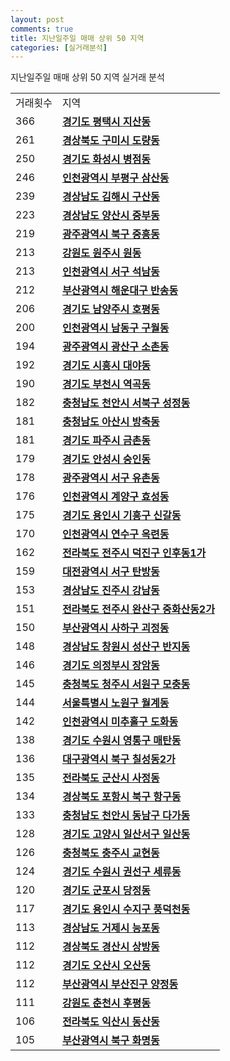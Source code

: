 ```yaml
---
layout: post
comments: true
title: 지난일주일 매매 상위 50 지역
categories: [실거래분석]
---
```


지난일주일 매매 상위 50 지역 실거래 분석

<table>
  <tr>
    <td>거래횟수</td>
    <td>지역</td>
  </tr>

  <tr>
    <td>366</td>
    <td colspan="4" style="font-weight: bold;"><a href="/실거래가/2021/05/15/41220.html">경기도 평택시 지산동</a></td>
  </tr>

  <tr>
    <td>261</td>
    <td colspan="4" style="font-weight: bold;"><a href="/실거래가/2021/05/15/47190.html">경상북도 구미시 도량동</a></td>
  </tr>

  <tr>
    <td>250</td>
    <td colspan="4" style="font-weight: bold;"><a href="/실거래가/2021/05/15/41590.html">경기도 화성시 병점동</a></td>
  </tr>

  <tr>
    <td>246</td>
    <td colspan="4" style="font-weight: bold;"><a href="/실거래가/2021/05/15/28237.html">인천광역시 부평구 삼산동</a></td>
  </tr>

  <tr>
    <td>239</td>
    <td colspan="4" style="font-weight: bold;"><a href="/실거래가/2021/05/15/48250.html">경상남도 김해시 구산동</a></td>
  </tr>

  <tr>
    <td>223</td>
    <td colspan="4" style="font-weight: bold;"><a href="/실거래가/2021/05/15/48330.html">경상남도 양산시 중부동</a></td>
  </tr>

  <tr>
    <td>219</td>
    <td colspan="4" style="font-weight: bold;"><a href="/실거래가/2021/05/15/29170.html">광주광역시 북구 중흥동</a></td>
  </tr>

  <tr>
    <td>213</td>
    <td colspan="4" style="font-weight: bold;"><a href="/실거래가/2021/05/15/42130.html">강원도 원주시 원동</a></td>
  </tr>

  <tr>
    <td>213</td>
    <td colspan="4" style="font-weight: bold;"><a href="/실거래가/2021/05/15/28260.html">인천광역시 서구 석남동</a></td>
  </tr>

  <tr>
    <td>212</td>
    <td colspan="4" style="font-weight: bold;"><a href="/실거래가/2021/05/15/26350.html">부산광역시 해운대구 반송동</a></td>
  </tr>

  <tr>
    <td>206</td>
    <td colspan="4" style="font-weight: bold;"><a href="/실거래가/2021/05/15/41360.html">경기도 남양주시 호평동</a></td>
  </tr>

  <tr>
    <td>200</td>
    <td colspan="4" style="font-weight: bold;"><a href="/실거래가/2021/05/15/28200.html">인천광역시 남동구 구월동</a></td>
  </tr>

  <tr>
    <td>194</td>
    <td colspan="4" style="font-weight: bold;"><a href="/실거래가/2021/05/15/29200.html">광주광역시 광산구 소촌동</a></td>
  </tr>

  <tr>
    <td>192</td>
    <td colspan="4" style="font-weight: bold;"><a href="/실거래가/2021/05/15/41390.html">경기도 시흥시 대야동</a></td>
  </tr>

  <tr>
    <td>190</td>
    <td colspan="4" style="font-weight: bold;"><a href="/실거래가/2021/05/15/41190.html">경기도 부천시 역곡동</a></td>
  </tr>

  <tr>
    <td>182</td>
    <td colspan="4" style="font-weight: bold;"><a href="/실거래가/2021/05/15/44133.html">충청남도 천안시 서북구 성정동</a></td>
  </tr>

  <tr>
    <td>181</td>
    <td colspan="4" style="font-weight: bold;"><a href="/실거래가/2021/05/15/44200.html">충청남도 아산시 방축동</a></td>
  </tr>

  <tr>
    <td>181</td>
    <td colspan="4" style="font-weight: bold;"><a href="/실거래가/2021/05/15/41480.html">경기도 파주시 금촌동</a></td>
  </tr>

  <tr>
    <td>179</td>
    <td colspan="4" style="font-weight: bold;"><a href="/실거래가/2021/05/15/41550.html">경기도 안성시 숭인동</a></td>
  </tr>

  <tr>
    <td>178</td>
    <td colspan="4" style="font-weight: bold;"><a href="/실거래가/2021/05/15/29140.html">광주광역시 서구 유촌동</a></td>
  </tr>

  <tr>
    <td>176</td>
    <td colspan="4" style="font-weight: bold;"><a href="/실거래가/2021/05/15/28245.html">인천광역시 계양구 효성동</a></td>
  </tr>

  <tr>
    <td>175</td>
    <td colspan="4" style="font-weight: bold;"><a href="/실거래가/2021/05/15/41463.html">경기도 용인시 기흥구 신갈동</a></td>
  </tr>

  <tr>
    <td>170</td>
    <td colspan="4" style="font-weight: bold;"><a href="/실거래가/2021/05/15/28185.html">인천광역시 연수구 옥련동</a></td>
  </tr>

  <tr>
    <td>162</td>
    <td colspan="4" style="font-weight: bold;"><a href="/실거래가/2021/05/15/45113.html">전라북도 전주시 덕진구 인후동1가</a></td>
  </tr>

  <tr>
    <td>159</td>
    <td colspan="4" style="font-weight: bold;"><a href="/실거래가/2021/05/15/30170.html">대전광역시 서구 탄방동</a></td>
  </tr>

  <tr>
    <td>153</td>
    <td colspan="4" style="font-weight: bold;"><a href="/실거래가/2021/05/15/48170.html">경상남도 진주시 강남동</a></td>
  </tr>

  <tr>
    <td>151</td>
    <td colspan="4" style="font-weight: bold;"><a href="/실거래가/2021/05/15/45111.html">전라북도 전주시 완산구 중화산동2가</a></td>
  </tr>

  <tr>
    <td>150</td>
    <td colspan="4" style="font-weight: bold;"><a href="/실거래가/2021/05/15/26380.html">부산광역시 사하구 괴정동</a></td>
  </tr>

  <tr>
    <td>148</td>
    <td colspan="4" style="font-weight: bold;"><a href="/실거래가/2021/05/15/48123.html">경상남도 창원시 성산구 반지동</a></td>
  </tr>

  <tr>
    <td>146</td>
    <td colspan="4" style="font-weight: bold;"><a href="/실거래가/2021/05/15/41150.html">경기도 의정부시 장암동</a></td>
  </tr>

  <tr>
    <td>145</td>
    <td colspan="4" style="font-weight: bold;"><a href="/실거래가/2021/05/15/43112.html">충청북도 청주시 서원구 모충동</a></td>
  </tr>

  <tr>
    <td>144</td>
    <td colspan="4" style="font-weight: bold;"><a href="/실거래가/2021/05/15/11350.html">서울특별시 노원구 월계동</a></td>
  </tr>

  <tr>
    <td>142</td>
    <td colspan="4" style="font-weight: bold;"><a href="/실거래가/2021/05/15/28177.html">인천광역시 미추홀구 도화동</a></td>
  </tr>

  <tr>
    <td>138</td>
    <td colspan="4" style="font-weight: bold;"><a href="/실거래가/2021/05/15/41117.html">경기도 수원시 영통구 매탄동</a></td>
  </tr>

  <tr>
    <td>136</td>
    <td colspan="4" style="font-weight: bold;"><a href="/실거래가/2021/05/15/27230.html">대구광역시 북구 칠성동2가</a></td>
  </tr>

  <tr>
    <td>135</td>
    <td colspan="4" style="font-weight: bold;"><a href="/실거래가/2021/05/15/45130.html">전라북도 군산시 사정동</a></td>
  </tr>

  <tr>
    <td>134</td>
    <td colspan="4" style="font-weight: bold;"><a href="/실거래가/2021/05/15/47113.html">경상북도 포항시 북구 항구동</a></td>
  </tr>

  <tr>
    <td>133</td>
    <td colspan="4" style="font-weight: bold;"><a href="/실거래가/2021/05/15/44131.html">충청남도 천안시 동남구 다가동</a></td>
  </tr>

  <tr>
    <td>128</td>
    <td colspan="4" style="font-weight: bold;"><a href="/실거래가/2021/05/15/41287.html">경기도 고양시 일산서구 일산동</a></td>
  </tr>

  <tr>
    <td>126</td>
    <td colspan="4" style="font-weight: bold;"><a href="/실거래가/2021/05/15/43130.html">충청북도 충주시 교현동</a></td>
  </tr>

  <tr>
    <td>124</td>
    <td colspan="4" style="font-weight: bold;"><a href="/실거래가/2021/05/15/41113.html">경기도 수원시 권선구 세류동</a></td>
  </tr>

  <tr>
    <td>120</td>
    <td colspan="4" style="font-weight: bold;"><a href="/실거래가/2021/05/15/41410.html">경기도 군포시 당정동</a></td>
  </tr>

  <tr>
    <td>117</td>
    <td colspan="4" style="font-weight: bold;"><a href="/실거래가/2021/05/15/41465.html">경기도 용인시 수지구 풍덕천동</a></td>
  </tr>

  <tr>
    <td>113</td>
    <td colspan="4" style="font-weight: bold;"><a href="/실거래가/2021/05/15/48310.html">경상남도 거제시 능포동</a></td>
  </tr>

  <tr>
    <td>112</td>
    <td colspan="4" style="font-weight: bold;"><a href="/실거래가/2021/05/15/47290.html">경상북도 경산시 상방동</a></td>
  </tr>

  <tr>
    <td>112</td>
    <td colspan="4" style="font-weight: bold;"><a href="/실거래가/2021/05/15/41370.html">경기도 오산시 오산동</a></td>
  </tr>

  <tr>
    <td>112</td>
    <td colspan="4" style="font-weight: bold;"><a href="/실거래가/2021/05/15/26230.html">부산광역시 부산진구 양정동</a></td>
  </tr>

  <tr>
    <td>111</td>
    <td colspan="4" style="font-weight: bold;"><a href="/실거래가/2021/05/15/42110.html">강원도 춘천시 후평동</a></td>
  </tr>

  <tr>
    <td>106</td>
    <td colspan="4" style="font-weight: bold;"><a href="/실거래가/2021/05/15/45140.html">전라북도 익산시 동산동</a></td>
  </tr>

  <tr>
    <td>105</td>
    <td colspan="4" style="font-weight: bold;"><a href="/실거래가/2021/05/15/26320.html">부산광역시 북구 화명동</a></td>
  </tr>

</table>
